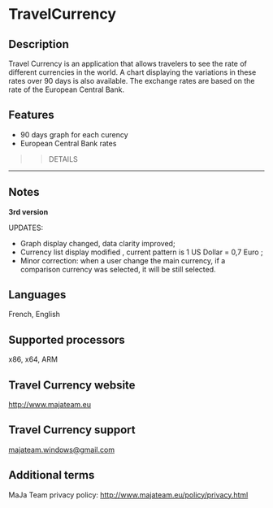 TravelCurrency
==============

Description
------------
Travel Currency is an application that allows travelers to see the rate of different currencies in the world.
A chart displaying the variations in these rates over 90 days is also available.
The exchange rates are based on the rate of the European Central Bank.

Features
------------
- 90 days graph for each curency
- European Central Bank rates

>> DETAILS
------------

Notes
-----
**3rd version**

UPDATES:
- Graph display changed, data clarity improved;
- Currency list display modified , current pattern is 1 US Dollar = 0,7 Euro ;
- Minor correction: when a user change the main currency, if a comparison currency was selected, it will be still selected.

Languages
---------
French, English

Supported processors
--------------------
x86, x64, ARM

Travel Currency website
-----------------------
http://www.majateam.eu

Travel Currency support
-----------------------
majateam.windows@gmail.com

Additional terms
----------------
MaJa Team privacy policy: http://www.majateam.eu/policy/privacy.html

